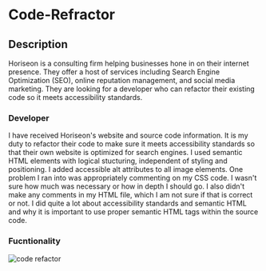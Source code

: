 # Code-Refractor

## Description

Horiseon is a consulting firm helping businesses hone in on their internet presence.  They offer a host of services including Search Engine Optimization (SEO), online reputation management, and social media marketing.  They are looking for a developer who can refactor their existing code so it meets accessibility standards.

### Developer 

I have received Horiseon's website and source code information.  It is my duty to refactor their code to make sure it meets accessibility standards so that their own website is optimized for search engines.  I used semantic HTML elements with logical stucturing, independent of styling and positioning.  I added accessible alt attributes to all image elements.  One problem I ran into was appropriately commenting on my CSS code.  I wasn't sure how much was necessary or how in depth I should go.  I also didn't make any comments in my HTML file, which I am not sure if that is correct or not.  I did quite a lot about accessibility standards and semantic HTML and why it is important to use proper semantic HTML tags within the source code.

### Fucntionality

![code refactor](Screenshot/horiseon.png)